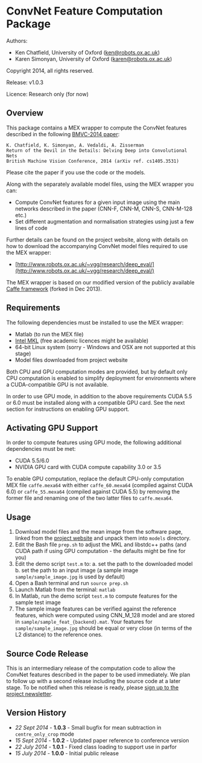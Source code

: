 ConvNet Feature Computation Package
============================================

Authors:

  * Ken Chatfield, University of Oxford (ken@robots.ox.ac.uk)
  * Karen Simonyan, University of Oxford (karen@robots.ox.ac.uk)

Copyright 2014, all rights reserved.

Release: v1.0.3

Licence: Research only (for now)

Overview
-----------------------------

This package contains a MEX wrapper to compute the ConvNet features described
in the following [BMVC-2014 paper](http://www.robots.ox.ac.uk/~vgg/publications/2014/Chatfield14/chatfield14.pdf):

    K. Chatfield, K. Simonyan, A. Vedaldi, A. Zisserman
    Return of the Devil in the Details: Delving Deep into Convolutional Nets
    British Machine Vision Conference, 2014 (arXiv ref. cs1405.3531)

Please cite the paper if you use the code or the models.

Along with the separately available model files, using the MEX wrapper you can:

 * Compute ConvNet features for a given input image using the main networks described
   in the paper (CNN-F, CNN-M, CNN-S, CNN-M-128 etc.)
 * Set different augmentation and normalisation strategies using just a few lines of code

Further details can be found on the project website, along with details on how to download the accompanying ConvNet model files required to use the MEX wrapper:

 * [http://www.robots.ox.ac.uk/~vgg/research/deep_eval/](http://www.robots.ox.ac.uk/~vgg/research/deep_eval/)

The MEX wrapper is based on our modified version of the publicly available
[Caffe framework](http://caffe.berkeleyvision.org) (forked in Dec 2013).

Requirements
-----------------------------

The following dependencies must be installed to use the MEX wrapper:

* Matlab (to run the MEX file)
* [Intel MKL](https://software.intel.com/en-us/intel-mkl) (free academic licences might be available)
* 64-bit Linux system (sorry - Windows and OSX are not supported at this stage)
* Model files downloaded from project website

Both CPU and GPU computation modes are provided, but by default only CPU computation is
enabled to simplify deployment for environments where a CUDA-compatible GPU is not available.

In order to use GPU mode, in addition to the above requirements CUDA 5.5 or 6.0 must be
installed along with a compatible GPU card. See the next section for instructions on
enabling GPU support.

Activating GPU Support
-----------------------------

In order to compute features using GPU mode, the following additional dependencies must
be met:

* CUDA 5.5/6.0
* NVIDIA GPU card with CUDA compute capability 3.0 or 3.5

To enable GPU computation, replace the default CPU-only computation MEX file
`caffe.mexa64` with either `caffe_60.mexa64` (compiled against CUDA 6.0) or
`caffe_55.mexa64` (compiled against CUDA 5.5) by removing the former file and renaming
one of the two latter files to `caffe.mexa64`.

Usage
-----------------------------

1. Download model files and the mean image from the software page, linked from the
   [project website](http://www.robots.ox.ac.uk/~vgg/research/deep_eval/) and unpack them
   into `models` directory.
2. Edit the Bash file `prep.sh` to adjust the MKL and libstdc++ paths (and CUDA path if
   using GPU computation - the defaults might be fine for you)
3. Edit the demo script `test.m` to:
   a. set the path to the downloaded model
   b. set the path to an input image (a sample image `sample/sample_image.jpg` is used by default)
4. Open a Bash terminal and run `source prep.sh`
5. Launch Matlab from the terminal: `matlab`
6. In Matlab, run the demo script `test.m` to compute features for the sample test image
7. The sample image features can be verified against the reference features, which were
   computed using CNN_M_128 model and are stored in `sample/sample_feat_{backend}.mat`.
   Your features for `sample/sample_image.jpg` should be equal or very close (in terms of
   the L2 distance) to the reference ones.


Source Code Release
-----------------------------

This is an intermediary release of the computation code to allow the ConvNet features
described in the paper to be used immediately. We plan to follow up with a second release
including the source code at a later stage. To be notified when this release is ready,
please [sign up to the project newsletter](http://www.robots.ox.ac.uk/~vgg/research/deep_eval/index.html#newsletter).

Version History
-----------------------------

 * *22 Sept 2014* - **1.0.3** - Small bugfix for mean subtraction in `centre_only_crop` mode
 * *15 Sept 2014* - **1.0.2** - Updated paper reference to conference version
 * *22 July 2014* - **1.0.1** - Fixed class loading to support use in parfor
 * *15 July 2014* - **1.0.0** - Initial public release
